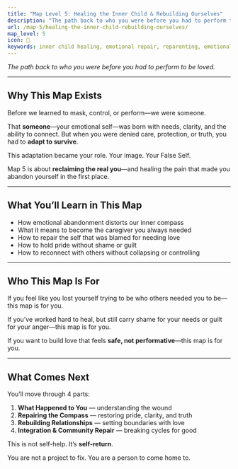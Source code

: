```yaml
---
title: "Map Level 5: Healing the Inner Child & Rebuilding Ourselves"
description: "The path back to who you were before you had to perform to be loved."
url: /map-5/healing-the-inner-child-rebuilding-ourselves/
map_level: 5
icon: 🌱
keywords: inner child healing, emotional repair, reparenting, emotional growth, trauma recovery, self-compassion, breaking cycles
---
```

_The path back to who you were before you had to perform to be loved._

---

## Why This Map Exists

Before we learned to mask, control, or perform—we were someone.

That **someone**—your emotional self—was born with needs, clarity, and the ability to connect. But when you were denied care, protection, or truth, you had to **adapt to survive**.

This adaptation became your role. Your image. Your False Self.

Map 5 is about **reclaiming the real you**—and healing the pain that made you abandon yourself in the first place.

---

## What You’ll Learn in This Map

- How emotional abandonment distorts our inner compass
- What it means to become the caregiver you always needed
- How to repair the self that was blamed for needing love
- How to hold pride without shame or guilt
- How to reconnect with others without collapsing or controlling

---

## Who This Map Is For

If you feel like you lost yourself trying to be who others needed you to be—this map is for you.

If you’ve worked hard to heal, but still carry shame for your needs or guilt for your anger—this map is for you.

If you want to build love that feels **safe, not performative**—this map is for you.

---

## What Comes Next

You’ll move through 4 parts:

1. **What Happened to You** — understanding the wound
2. **Repairing the Compass** — restoring pride, clarity, and truth
3. **Rebuilding Relationships** — setting boundaries with love
4. **Integration & Community Repair** — breaking cycles for good

This is not self-help. It’s **self-return**.

You are not a project to fix. You are a person to come home to.